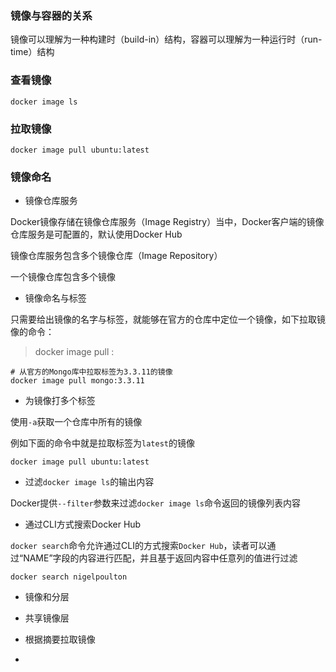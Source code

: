 ### 镜像与容器的关系

镜像可以理解为一种构建时（build-in）结构，容器可以理解为一种运行时（run-time）结构

### 查看镜像

```shell
docker image ls
```

### 拉取镜像

```shell
docker image pull ubuntu:latest
```

### 镜像命名

- 镜像仓库服务

Docker镜像存储在镜像仓库服务（Image Registry）当中，Docker客户端的镜像仓库服务是可配置的，默认使用Docker Hub

镜像仓库服务包含多个镜像仓库（Image Repository）

一个镜像仓库包含多个镜像



- 镜像命名与标签

只需要给出镜像的名字与标签，就能够在官方的仓库中定位一个镜像，如下拉取镜像的命令：

> docker image pull <repository>:<tag>

```shell
# 从官方的Mongo库中拉取标签为3.3.11的镜像
docker image pull mongo:3.3.11
```



- 为镜像打多个标签

使用`-a`获取一个仓库中所有的镜像

例如下面的命令中就是拉取标签为`latest`的镜像

```shell
docker image pull ubuntu:latest
```



- 过滤`docker image ls`的输出内容

Docker提供`--filter`参数来过滤`docker image ls`命令返回的镜像列表内容



- 通过CLI方式搜索Docker Hub

`docker search`命令允许通过CLI的方式搜索`Docker Hub`，读者可以通过“NAME”字段的内容进行匹配，并且基于返回内容中任意列的值进行过滤

```shell
docker search nigelpoulton
```



- 镜像和分层

- 共享镜像层

- 根据摘要拉取镜像

- 